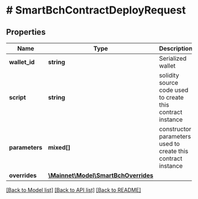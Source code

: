 # # SmartBchContractDeployRequest

## Properties

Name | Type | Description | Notes
------------ | ------------- | ------------- | -------------
**wallet_id** | **string** | Serialized wallet | 
**script** | **string** | solidity source code used to create this contract instance | 
**parameters** | **mixed[]** | constructor parameters used to create this contract instance | [optional] 
**overrides** | [**\Mainnet\Model\SmartBchOverrides**](SmartBchOverrides.md) |  | [optional] 

[[Back to Model list]](../../README.md#documentation-for-models) [[Back to API list]](../../README.md#documentation-for-api-endpoints) [[Back to README]](../../README.md)


